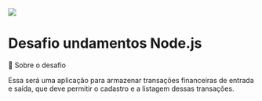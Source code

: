 <img src="https://user-images.githubusercontent.com/67304453/166437545-6a015fde-69e4-4de6-bc3b-fd74475f265b.png" />

# Desafio undamentos Node.js

📃 Sobre o desafio

Essa será uma aplicação para armazenar transações financeiras de entrada e saída, que deve permitir o cadastro e a listagem dessas transações.
